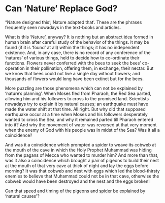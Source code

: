 Can ‘Nature’ Replace God?
=========================

“Nature designed this’; Nature adapted that’. These are the phrases
frequently seen nowadays in the text-books and articles.

What is this ‘Nature’, anyway? It is nothing but an abstract idea formed
in human brain after careful study of the behavior of the things. It may
be found (if it is ‘found’ at all) within the things; it has no
independent existence. And, in any case, there is no record of any
conference of the ‘natures’ of various things, held to decide how to
co-ordinate their functions. Flowers never conferred with the bees to
seek the bees’ co-operation in their pollination, offering them, in
exchange, their nectar. But we know that bees could not live a single
day without flowers; and thousands of flowers would long have been
extinct but for the bees.

More puzzling are those phenomena which can not be explained by
‘nature’s planning’. When Moses fled from Pharaoh, the Red Sea parted,
allowing him and his followers to cross to the promised land. Scientists
nowadays try to explain it by natural causes; an earthquake must have
made the water shift at that time. All right. But why did that supposed
earthquake occur at a time when Moses and his followers desperately
wanted to cross the Sea, and why it remained parted till Pharaoh entered
into it? And why the movement of water was reversed at that very moment
when the enemy of God with his people was in midst of the Sea? Was it
all a coincidence?

And was it a coincidence which prompted a spider to weave its cobweb at
the mouth of the cave in which the Holy Prophet Muhammad was hiding from
the pagans of Mecca who wanted to murder him? And more than that, was it
also a coincidence which brought a pair of pigeons to build their nest
at the mouth of that very cave at thick of night and lay the eggs before
morning? It was that cobweb and nest with eggs which led the
blood-thirsty enemies to believe that Muhammad could not be in that
cave, otherwise the cobweb would have been destroyed and the nest and
the eggs broken!

Can that speed and timing of the pigeons and spider be explained by
‘natural causes’?


